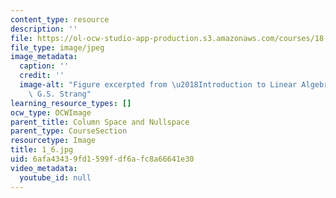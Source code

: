 ```yaml
---
content_type: resource
description: ''
file: https://ol-ocw-studio-app-production.s3.amazonaws.com/courses/18-06sc-linear-algebra-fall-2011/6afa43439fd1599fdf6afc8a66641e30_1_6.jpg
file_type: image/jpeg
image_metadata:
  caption: ''
  credit: ''
  image-alt: "Figure excerpted from \u2018Introduction to Linear Algebra\u2019 by\
    \ G.S. Strang"
learning_resource_types: []
ocw_type: OCWImage
parent_title: Column Space and Nullspace
parent_type: CourseSection
resourcetype: Image
title: 1_6.jpg
uid: 6afa4343-9fd1-599f-df6a-fc8a66641e30
video_metadata:
  youtube_id: null
---
```

